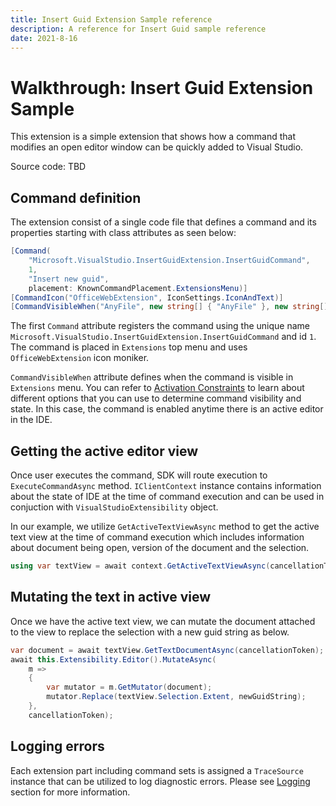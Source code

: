 ```yaml
---
title: Insert Guid Extension Sample reference
description: A reference for Insert Guid sample reference
date: 2021-8-16
---
```


# Walkthrough: Insert Guid Extension Sample

This extension is a simple extension that shows how a command that modifies an open editor window can be quickly added to Visual Studio.

Source code: TBD

## Command definition

The extension consist of a single code file that defines a command and its properties starting with class attributes as seen below:

```csharp
[Command(
	"Microsoft.VisualStudio.InsertGuidExtension.InsertGuidCommand",
	1,
	"Insert new guid",
	placement: KnownCommandPlacement.ExtensionsMenu)]
[CommandIcon("OfficeWebExtension", IconSettings.IconAndText)]
[CommandVisibleWhen("AnyFile", new string[] { "AnyFile" }, new string[] { "ClientContext:Shell.ActiveEditorContentType=.+" })]
```

The first `Command` attribute registers the command using the unique name `Microsoft.VisualStudio.InsertGuidExtension.InsertGuidCommand` and id `1`. The command is placed in `Extensions` top menu and uses `OfficeWebExtension` icon moniker.

`CommandVisibleWhen` attribute defines when the command is visible in `Extensions` menu. You can refer to [Activation Constraints](../inside-the-sdk/activation-constraints.md/) to learn about different options that you can use to determine command visibility and state. In this case, the command is enabled anytime there is an active editor in the IDE.

## Getting the active editor view

Once user executes the command, SDK will route execution to `ExecuteCommandAsync` method. `IClientContext` instance contains information about the state of IDE at the time of command execution and can be used in conjuction with `VisualStudioExtensibility` object.

In our example, we utilize `GetActiveTextViewAsync` method to get the active text view at the time of command execution which includes information about document being open, version of the document and the selection.

```csharp
using var textView = await context.GetActiveTextViewAsync(cancellationToken);
```
## Mutating the text in active view

Once we have the active text view, we can mutate the document attached to the view to replace the selection with a new guid string as below.

```csharp
var document = await textView.GetTextDocumentAsync(cancellationToken);
await this.Extensibility.Editor().MutateAsync(
    m =>
    {
        var mutator = m.GetMutator(document);
        mutator.Replace(textView.Selection.Extent, newGuidString);
    },
    cancellationToken);
```

## Logging errors

Each extension part including command sets is assigned a `TraceSource` instance that can be utilized to log diagnostic errors. Please see [Logging](../inside-the-sdk/logging.md) section for more information.
